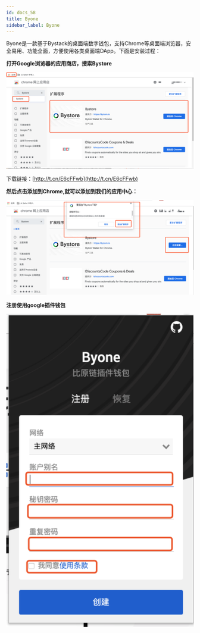 ```yaml
---
id: docs_58
title: Byone
sidebar_label: Byone
---
```


Byone是一款基于Bystack的桌面端数字钱包，支持Chrome等桌面端浏览器，安全易用、功能全面，方便使用各类桌面端DApp。下面是安装过程：

**打开Google浏览器的应用商店，搜索Bystore**

![image.png](https://raw.githubusercontent.com/BytomFans/bystack-docs/gh-pages/img/44.png)

下载链接：[http://t.cn/E6cFFwb](http://t.cn/E6cFFwb)


**然后点击添加到Chrome,就可以添加到我们的应用中心：**

![image.png](https://raw.githubusercontent.com/BytomFans/bystack-docs/gh-pages/img/45.png)


**注册使用google插件钱包**

![image.png](https://raw.githubusercontent.com/BytomFans/bystack-docs/gh-pages/img/46.png)



